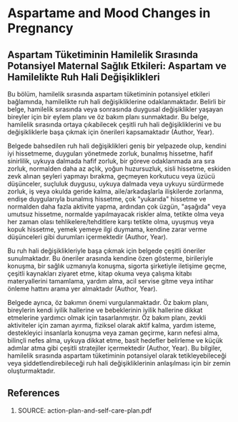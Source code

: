 # Aspartame and Mood Changes in Pregnancy

## Aspartam Tüketiminin Hamilelik Sırasında Potansiyel Maternal Sağlık Etkileri: Aspartam ve Hamilelikte Ruh Hali Değişiklikleri

Bu bölüm, hamilelik sırasında aspartam tüketiminin potansiyel etkileri bağlamında, hamilelikte ruh hali değişikliklerine odaklanmaktadır. Belirli bir belge, hamilelik sırasında veya sonrasında duygusal değişiklikler yaşayan bireyler için bir eylem planı ve öz bakım planı sunmaktadır. Bu belge, hamilelik sırasında ortaya çıkabilecek çeşitli ruh hali değişikliklerini ve bu değişikliklerle başa çıkmak için önerileri kapsamaktadır (Author, Year).

Belgede bahsedilen ruh hali değişiklikleri geniş bir yelpazede olup, kendini iyi hissetmeme, duyguları yönetmede zorluk, bunalmış hissetme, hafif sinirlilik, uykuya dalmada hafif zorluk, bir göreve odaklanmada ara sıra zorluk, normalden daha az açlık, yoğun huzursuzluk, sisli hissetme, eskiden zevk alınan şeyleri yapmayı bırakma, geçmeyen korkutucu veya üzücü düşünceler, suçluluk duygusu, uykuya dalmada veya uykuyu sürdürmede zorluk, iş veya okulda geride kalma, aile/arkadaşlarla ilişkilerde zorlanma, endişe duygularıyla bunalmış hissetme, çok "yukarıda" hissetme ve normalden daha fazla aktivite yapma, ardından çok üzgün, "aşağıda" veya umutsuz hissetme, normalde yapılmayacak riskler alma, tetikte olma veya her zaman olası tehlikelere/tehditlere karşı tetikte olma, uyuşmuş veya kopuk hissetme, yemek yemeye ilgi duymama, kendine zarar verme düşünceleri gibi durumları içermektedir (Author, Year).

Bu ruh hali değişiklikleriyle başa çıkmak için belgede çeşitli öneriler sunulmaktadır. Bu öneriler arasında kendine özen gösterme, birileriyle konuşma, bir sağlık uzmanıyla konuşma, sigorta şirketiyle iletişime geçme, çeşitli kaynakları ziyaret etme, kitap okuma veya çalışma kitabı materyallerini tamamlama, yardım alma, acil servise gitme veya intihar önleme hattını arama yer almaktadır (Author, Year).

Belgede ayrıca, öz bakımın önemi vurgulanmaktadır. Öz bakım planı, bireylerin kendi iyilik hallerine ve bebeklerinin iyilik hallerine dikkat etmelerine yardımcı olmak için tasarlanmıştır. Öz bakım planı, zevkli aktiviteler için zaman ayırma, fiziksel olarak aktif kalma, yardım isteme, destekleyici insanlarla konuşma veya zaman geçirme, karın nefesi alma, bilinçli nefes alma, uykuya dikkat etme, basit hedefler belirleme ve küçük adımlar atma gibi çeşitli stratejiler içermektedir (Author, Year). Bu bilgiler, hamilelik sırasında aspartam tüketiminin potansiyel olarak tetikleyebileceği veya şiddetlendirebileceği ruh hali değişikliklerinin anlaşılması için bir zemin oluşturmaktadır.


## References

1. SOURCE: action-plan-and-self-care-plan.pdf
